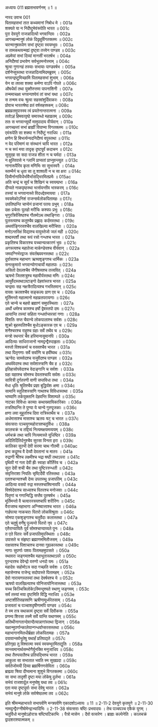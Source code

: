 अध्यायः 011
ब्रह्मसभावर्णनम् ॥ 1 ॥
	
नारद उवाच 	001  
पितामहसभां तात कथ्यमानां निबोध मे ।	001a  
शक्यते या न निर्देष्टुमेवंरूपेति भारत ॥	001c  
पुरा देवयुगे राजन्नादित्यो भगवान्दिवः ।	002a  
आगच्छन्मानुषं लोकं दिदृक्षुर्विगतक्लमः ॥	002c  
चरन्मानुषरूपेण सभां दृष्ट्वा स्वयम्भुवः ।	003a  
स तामकथयन्मह्यं दृष्ट्वा तत्त्वेन पाण्डव ॥	003c  
अप्रमेयां सभां दिव्यां मानसीं भरतर्षभ ।	004a  
अनिर्देश्यां प्रभावेण सर्वभूतमनोरमाम् ॥	004c  
श्रुत्वा गुणानहं तस्याः सभायाः पाण्डवर्षभ ।	005a  
दर्शनेप्सुस्तथा राजन्नादित्यमिदमब्रुवम् ।	005c  
भगवन्द्रष्टुमिच्छामि पितामहसभां शुभाम् ।	006a  
येन वा तपसा शक्या कर्मणा वाऽपि गोपते ॥	006c  
औषधैर्वा तथा युक्तैरुत्तमा पापनाशिनी ।	007a  
तन्ममाचक्ष्व भगवन्पश्येयं तां सभां यथा ॥	007c  
स तन्मम वचः श्रुत्वा सहस्रांशुर्दिवाकरः ।	008a  
प्रोवाच भारतश्रेष्ठ व्रतं वर्षसहस्रकम् ॥	008c  
ब्रह्मव्रतमुपास्स्व त्वं प्रयतेनान्तरात्मना ।	009a  
ततोऽहं हिमवत्पृष्ठे समारब्धो महाव्रतम् ॥	009c  
ततः स भगवान्सूर्यो मामुपादाय वीर्यवान् ।	010a  
आगच्छत्तां सभां ब्राह्मीं विपाप्मा विगतक्लमः ॥	010c  
एवंरूपेति सा शक्या न निर्देष्टुं नराधिप ।	011a  
क्षणेन हि बिभर्त्यन्यदनिर्देश्यं वपुस्तथा ॥	011c  
न वेद परिमाणं वा संस्थानं चापि भारत ।	012a  
न च रूपं मया तादृक् दृष्टपूर्वं कदाचन ॥	012c  
सुसुखा सा सदा राजन्न शीता न च घर्मदा ।	013a  
न क्षुत्पिपासे न ग्लानिं प्राप्यतां प्राप्नुवन्त्युत ॥	013c  
नानारूपैरिव कृता मणिभिः सा सुभास्वरैः ।	014a  
स्तम्भैर्न च धृता सा तु शाश्वती न च सा क्षरा ॥	014c  
दिव्यैर्नानाविधैर्भावैर्भासद्भिरमितप्रभैः ॥	015ac  
अति चन्द्रं च सूर्यं च शिखिनं च स्वयम्प्रभा ।	016a  
दीप्यते नाकपृष्ठस्था भर्त्सयन्तीव भास्करम् ॥	016c  
तस्यां स भगवानास्ते विदधद्देवमायया ।	017a  
स्वयमेकोऽनिशं राजन्सर्वलोकपितामहः ॥	017c  
उपतिष्ठन्ति चाप्येनं प्रजानां पतयः प्रभुम् ।	018a  
दक्षः प्रचेताः पुलहो मरीचिः कश्यपः प्रभुः ॥	018c  
भृगुरत्रिर्वसिष्ठश्च गौतमोऽथ तथाङ्गिराः ।	019a  
पुलस्त्यश्च कतुश्चैव प्रह्लादः कर्दमस्तथा ।	019c  
अथर्वाङ्गिरसश्चैव वालखिल्या मरीचिपाः ।	020a  
मनोऽन्तरिक्षं विद्याश्च वायुस्तेजो जलं मही ॥	020c  
शब्दस्पर्शौ तथा रूपं रसो गन्धश्च भारत ।	021a  
प्रकृतिश्च विकारश्च यच्चान्यत्कारणं भुवः ॥	021c  
अगस्त्यश्च महातेजा मार्कण्डेयश्च वीर्यवान् ।	022a  
जमदग्निर्भरद्वाजः संवर्तश्च्यवनस्तथा ॥	022c  
दुर्वासाश्च महाभाग ऋष्यशृङ्गश्च धार्मिकः ।	023a  
सनत्कुमारो भगवान्योगाचार्यो महातपाः ॥	023c  
असितो देवलश्चैव जैगीषव्यश्च तत्त्ववित् ।	024a  
ऋषभो जितशत्रुश्च महावीर्यस्तथा मणिः ॥	024c  
आयुर्वेदस्तथाऽष्टाङ्गो देहवांस्तत्र भारत ।	025a  
चन्द्रमाः सह नक्षत्रैरादित्यश्च गभस्तिमान् ॥	025c  
वायवः क्रतवश्चैव सङ्कल्पः प्राण एव च ।	026a  
मूर्तिमन्तो महात्मानो महाव्रतपरायणाः ॥	026c  
एते चान्ये च बहवो ब्रह्माणं समुपस्थिताः ।	027a  
अर्थो धर्मश्च कामश्च हर्षो द्वेषस्तपो दमः ॥	027c  
आयान्ति तस्यां सहिता गन्धर्वाप्सरसां गणाः ।	028a  
विंशतिः सप्त चैवान्ये लोकपालाश्च सर्वशः ॥	028c  
शुक्रो बृहस्पतिश्चैव बुधोऽङ्कारक एव च ।	029a  
शनैश्चरश्च राहुश्च ग्रहाः सर्वे तथैव च ॥	029c  
मन्त्रो रथन्तरं चैव हरिमान्वसुमानपि ।	030a  
आदित्याः साधिराजानो नामद्वन्द्वैरुदाहृताः ॥	030c  
मरुतो विश्वकर्मा च वसवश्चैव भारत ।	031a  
तथा पितृगणाः सर्वे सर्वाणि च हवींष्यथ ॥	031c  
ऋग्वेदः सामवेदश्च यजुर्वेदश्च पाण्डव ।	032a  
अथर्ववेदश्च तथा सर्वशास्त्राणि चैव ह ॥	032c  
इतिहासोपवेदाश्च वेदाङ्गानि च सर्वशः ।	033a  
ग्रहा यज्ञाश्च सोमश्च देवताश्चापि सर्वशः ॥	033c  
सावित्री दुर्गतरणी वाणी सप्तविधा तथा ।	034a  
मेधा धृतिः श्रुतिश्चैव प्रज्ञा बुद्धिर्यशः क्षमा ॥	034c  
सामानि स्तुतिशस्त्राणि गाथाश्च विविधास्तथा ।	035a  
भाष्याणि तर्कयुक्तानि देहवन्ति विशाम्पते ॥	035c  
नाटका विविधाः काव्याः कथाख्यायिकारिकाः ।	036a  
तत्रतिष्ठन्ति ते पुण्या ये चान्ये गुरुपूजकाः ॥	036c  
क्षणा लवा मुहूर्ताश्च दिवा रात्रिस्तथैव च ।	037a  
अर्धमासाश्च मासाश्च ऋतवः षट् च भारत ॥	037c  
संवत्सराः पञ्चयुगमहोरात्रश्चतुर्विधः ।	038a  
कालचक्रं च तद्दिव्यं नित्यमक्षयमव्ययम् ॥	038c  
धर्मचक्रं तथा चापि नित्यमास्ते युधिष्ठिर ।	039a  
अदितिर्दितिर्दनुश्चैव सुरसा विनता इरा ॥	039c  
कालिका सुरभी देवी सरमा चाथ गौतमी ॥	040ac  
प्रभा कद्रूश्च वै देव्यौ देवतानां च मातरः ।	041a  
रुद्राणी श्रीश्च लक्ष्मीश्च भद्रा षष्ठी तथाऽपरा ॥	041c  
पृथिवी गां गता देवी ह्रीः स्वाहा कीर्तिरेव च ।	042a  
सुरा देवी शची चैव तथा पुष्टिररुन्धती ॥	042c  
संवृत्तिराशा नियतिः सृष्टिर्देवी रतिस्तथा ।	043a  
एताश्चान्याश्चवै देव्य उपतस्थुः प्रजापतिम् ॥	043c  
आदित्या वसवो रुद्रा मरुतश्चाश्विनावपि ।	044a  
विश्वेदेवाश्च साध्याश्च पितरश्च मनोजवाः ॥	044c  
पितृणां च गणान्विद्धि सप्तैव पुरुषर्षभ ।	045a  
मूर्तिमन्तो वै चत्वारस्त्रयश्चापि शरीरिणः ॥	045c  
वैराजश्च महाभागा अग्निष्वात्ताश्च भारत ।	046a  
गार्हपत्या नाकचराः पितरो लोकविश्रुताः ॥	046c  
सोमपा एकशृङ्गाश्च चतुर्वेदाः कलास्तथा ।	047a  
एते चतुर्षु वर्णेषु पूज्यन्ते पितरो नृप ॥	047c  
एतैराप्यायितैः पुर्वं सोमश्चाप्याय्यते पुनः ।	048a  
त एते पितरः सर्वे प्रजापतिमुपस्थिताः ॥	048c  
उपासते च संहृष्टा ब्रह्माणममितौजसम् ।	049a  
राक्षसाश्च पिशाचाश्च दानवा गुह्यकास्तथा ॥	049c  
नागाः सुपर्णाः पशवः पितामहमुपासते ।	050a  
स्थावरा जङ्गमाश्चैव महाभूतास्तथाऽपरे ॥	050c  
पुरन्दरश्च देवेन्द्रो वरुणो धनदो यमः ।	051a  
महादेवः सहोमोऽत्र सदा गच्छति सर्वशः ॥	051c  
महासेनश्च राजेन्द्र सदोपास्ते पितामहम् ।	052a  
देवो नारायणस्तस्यां तथा देवर्षयश्च ये ॥	052c  
ऋषयो वालखिल्याश्च योनिजायोनिजास्तथा ।	053a  
यच्च किञ्चित्त्रिलोकेऽस्मिन्दृश्यते स्थाणु जङ्गमम् ।	053c  
सर्वं तस्यां मया दृष्टमिति विद्धि नराधिप ॥	053e  
अष्टाशीतिसहस्राणि ऋषीणामूर्ध्वरेतसाम् ।	054a  
प्रजावतां च पञ्चाशदृषीणामपि पाण्डव ॥	054c  
ते स्म तत्र यथाकामं दृष्ट्वा सर्वे दिवौकसः ।	055a  
प्रणम्य शिरसा तस्मै सर्वे यान्ति यथागमम् ॥	055c  
अतिथीनागतान्देवान्दैत्यान्नागांस्तथा द्विजान् ।	056a  
यक्षान्मुपर्णान्कालेयान्गन्धर्वाप्सरसस्तथा ॥	056c  
महाभागानमितधीर्ब्रह्मा लोकपितामहः ।	057a  
दयावान्सर्वभूतेषु यथार्हं प्रतिपद्यते ॥	057c  
प्रतिगृह्य तु विश्वात्मा स्वयं स्वयम्भूरमितद्युतिः ।	058a  
सान्त्वमानार्थसम्भोगैर्युनक्ति मनुजाधिप ॥	058c  
तथा तैरुपयातैश्च प्रतियद्भिश्च भारत ।	059a  
आकुला सा सभातात भवति स्म सुखप्रदा ॥	059c  
सर्वतेजोमयी दिव्या ब्रह्मर्षिगणसेविता ।	060a  
ब्राह्म्या श्रिया दीप्यमाना शुशुभे विगतक्लमा ॥	060c  
सा सभा तादृशी दृष्टा मया लोकेषु दुर्लभा ।	061a  
सभेयं राजशार्दूल मनुष्येषु यथा तव ॥	061c  
एता मया दृष्टपूर्वाः सभा देवेषु भारत ।	062a  
सभेयं मानुषे लोके सर्वश्रेष्ठतमा तव ॥ 	062c  

इति श्रीमन्महाभारते सभापर्वणि मन्त्रपर्वणि एकादशोऽध्यायः ॥ 11 ॥
2-11-2 देवयुगे कृतयुगे ॥ 
2-11-30 नामद्वन्द्वैरग्नीषोमेन्द्राभ्यादिभिः ॥ 
2-11-38 संवत्सराः षष्टिः प्रभवादयः । तेच पञ्चपञ्च एकैकं युगम् । चतुर्विधो मानुषोऽहोरात्रः षष्टिघटिकाभिः । पैत्रो मासेन । दैवो वत्सरेण । ब्राह्मः कल्पेनेति । कालचक्रं द्वादशराश्यात्मकम् ॥
